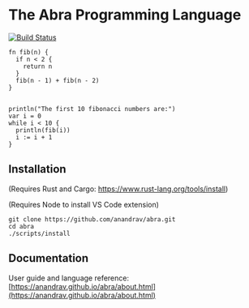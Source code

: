 # The Abra Programming Language

[![Build Status](https://github.com/anandrav/abra/workflows/CI/badge.svg)](https://github.com/anandrav/abra/actions?workflow=CI)

```rust,f#
fn fib(n) {
  if n < 2 {
    return n
  }
  fib(n - 1) + fib(n - 2)
}


println("The first 10 fibonacci numbers are:")
var i = 0
while i < 10 {
  println(fib(i))
  i := i + 1
}
```

## Installation
(Requires Rust and Cargo: https://www.rust-lang.org/tools/install)

(Requires Node to install VS Code extension)
```
git clone https://github.com/anandrav/abra.git
cd abra
./scripts/install
```

## Documentation
User guide and language reference: [https://anandrav.github.io/abra/about.html](https://anandrav.github.io/abra/about.html)
